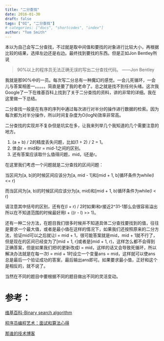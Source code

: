 ```yaml
---
title: "二分查找"
date: 2016-01-30
draft: false
tags: ["OI", "二分查找"]
# categories: ["docs", "shortcodes", "index"]
author: "Tom Smith"
---
```


本以为自己会写二分查找，不过就是取中间值和要找的对象进行比较大小，再根据比较的结果，选择左边还是右边。最终找到要找的东西。但是正如Jon Bentley所说

> 90%以上的程序员无法正确无误的写出二分查找代码。 ——Jon Bentley

我就是那90%中的一员。每次写二分总有一种魔幻的感觉。一会儿死循环，一会儿与答案相差一。。。。。简直是要了我的老命了。总之就是找不到任何头绪。这次我Google了一下在维基百科上找到了关于二分查找的资料，讲的非常的详细。我在这里做一下总结。

二分查找一般是在有序的序列中通过每次进行对半分的操作进行数据的检索。因为每次都为对半分操作，所以时间复杂度为O(logN)效率非常高。

二分查找的实现并不复杂但是坑实在多，让我来列举几个我知道的几个需要注意的地方。

1. (a + b) / 2的精度丢失问题，比如(1 + 2) / 2 = 1。
2. 体会r = mid和r = mid-1之间的区别。
3. 还有答案应该取什么值得问题，mid，l还是r。

在这里我们考虑一个问题就是二分查找的区间问题：

当区间为[a, b]的时候区间应该分为[a, mid - 1]和[mid + 1, b]循环条件为while(l <= r)

而当区间为[a, b)的时候区间应该分为[a, mid)和[mid + 1, b)循环条件为while(l < r)

请注意其中括号的区别，还有在(l + r) / 2时如果l和r接近2^31-1那么会很容易溢出所以在不知道范围的时候最好用l + ((r - l) >> 1)。

还有一种二分方法，在题目我们很多时候并不知道具体二分查找要找到的值，往往是要求一个最大值，或者是最小值在这样的情况下，如果我们还按照原来的二分方法，验证mid可以之后就让l = mid + 1，很可能答案就是mid，mid + 1就不行了，但是现在的区间已经变为了[mid + 1, r]或者是[mid + 1, r)，这样怎么都不会得到正确答案，但是如果我们把l的更新改成l = mid，这样的话又会导致死循环，所以解决办法就是在每一次l = mid + 1时设立一个变量ans = mid，这样就可以使ans总是最后一个验证成功的答案，最后输出ans即可。如果要求最小值，正好和这个是相反的，就不说了。

当然在不同的题目中要根据不同的题目做出不同的灵活变动。

# 参考：

[维基百科-Binary search algorithm](https://en.wikipedia.org/wiki/Binary_search_algorithm)

[程序员编程艺术：面试和算法心得](http://taop.marchtea.com/04.01.html)

[那谁的技术博客](http://www.cppblog.com/converse/archive/2009/09/21/96893.html)
